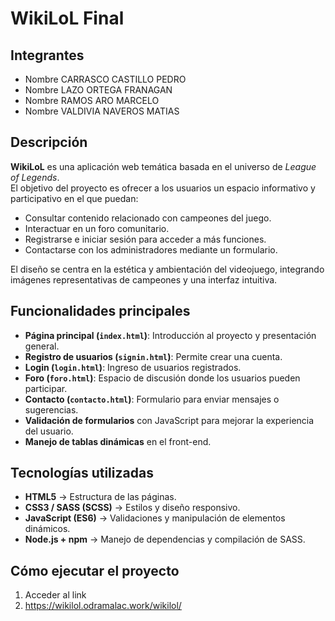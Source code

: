 # WikiLoL Final

## Integrantes
- Nombre CARRASCO CASTILLO PEDRO  
- Nombre LAZO ORTEGA FRANAGAN
- Nombre RAMOS ARO MARCELO
- Nombre VALDIVIA NAVEROS MATIAS

##  Descripción
**WikiLoL** es una aplicación web temática basada en el universo de *League of Legends*.  
El objetivo del proyecto es ofrecer a los usuarios un espacio informativo y participativo en el que puedan:  
- Consultar contenido relacionado con campeones del juego.  
- Interactuar en un foro comunitario.  
- Registrarse e iniciar sesión para acceder a más funciones.  
- Contactarse con los administradores mediante un formulario.  

El diseño se centra en la estética y ambientación del videojuego, integrando imágenes representativas de campeones y una interfaz intuitiva.

##  Funcionalidades principales
- **Página principal (`index.html`)**: Introducción al proyecto y presentación general.  
- **Registro de usuarios (`signin.html`)**: Permite crear una cuenta.  
- **Login (`login.html`)**: Ingreso de usuarios registrados.  
- **Foro (`foro.html`)**: Espacio de discusión donde los usuarios pueden participar.  
- **Contacto (`contacto.html`)**: Formulario para enviar mensajes o sugerencias.  
- **Validación de formularios** con JavaScript para mejorar la experiencia del usuario.  
- **Manejo de tablas dinámicas** en el front-end.  

##  Tecnologías utilizadas
- **HTML5** → Estructura de las páginas.  
- **CSS3 / SASS (SCSS)** → Estilos y diseño responsivo.  
- **JavaScript (ES6)** → Validaciones y manipulación de elementos dinámicos.  
- **Node.js + npm** → Manejo de dependencias y compilación de SASS.  

##  Cómo ejecutar el proyecto
1. Acceder al link
2. https://wikilol.odramalac.work/wikilol/

